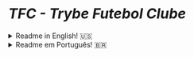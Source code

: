 # ***TFC - Trybe Futebol Clube***

<details><summary>Readme in English! 🇺🇸 </summary>



The ***TFC - Trybe Futebol Clube*** was a solo project part of the web development course by [Trybe](https://github.com/betrybe) for purely educational purposes.

The proposal is for the students to create an API, in typeScript, to feed a front-end, already made available by the school, for a webpage that shows the matches and the scoreboard for football championship. ⚽️

The API communicate with a local database with info over ficticious mathes. The objective of this project is simply to apply skills learned in the back-end course so far. Those skills are:
* Dockerization an application. Creating the *Dockerfile* for the front and back end apps.
* Modelling data in ***MySQL*** DB using ***Sequelize***;
* Creating and associating tables using *models* in *sequelize*;
* Creating and  ***RESTful API*** with endpoints for using said models;
* Use ***TypeScript*** to create a *CRUD* interface, using *ORM*;
* Write integration tests using ***mocha***, ***chai*** e ***sinon***.

## To run this application locally:

The app has its 3 components, backend, frontend and DB, dockerized.
Clone this repository and in its root folder execute the command `npm run compose:up` to start up the dockerized app.
Fron-end is accessed via `localhost:3000` and back-end via `localhost:3001`

To run the available integration tests, in the root folder execute the following commands to intall the dependencies and execute the tests:

```
npm install
cd app/backend && npm test
```

To take down the app, execute `npm run compose:down` in the root folder.

## Usage demonstration:

![Aplication Screenchot](app_screenshot.png "App home page")

### Endpoints:

These are the endpoints that can be requested using an API Client (such as Insomnia or Postman)

|Method|Funcionality|URL|Observations
|------|--------------|---|-----------|
|`POST`|Logs in as a registered user or administrator.|http://localhost:3001/login|[This request needs a JSON.](#POSTlogin)|
|`GET`|Returns info on if the account belongs to a user or an administrator.|http://localhost:3001/login/validate|[This request needs and Authorization header.](#tokenUser)|
|`GET`|Returns the teams and their respective ids.|http://localhost:3001/teams||
|`GET`|Return one team an it's respective id.|http://localhost:3001/teams/:id||
|`GET`|Returns a list of all matches.|http://localhost:3001/matches|The query "inProgress=true" or "inProgress=false" to return only matches that are still in progress or that have already ended.|
|`POST`|Adds a new match to the list of matches.|http://localhost:3001/matches|[This request needs a JSON](#POSTmatch) and an [authorization header](#POSTlogin)|
|`PATCH`|Marks a match as finished.|http://localhost:3001/matches/:id/finish|[This request needs and Authorization header.](#tokenUser)|
|`PATCH`|Sets the score for each team in a match.|http://localhost:3001/matches/:id/|[This request needs a JSON](#POSTmatch) and an [authorization header](#POSTlogin)|
|`GET`|Returns the scoreboard considering only the matches where each team played "at home"|http://localhost:3001/leaderboard/home||
|`GET`|Returns the scoreboard considering only the matches where each team played "as visitor"|http://localhost:3001/leaderboard/away||
|`GET`|Returns the complete scoreboard|http://localhost:3001/leaderboard||

### Appendix

<a name="POSTlogin">JSON for an administrator account for POST /login:</a>
```
{
	"email": "admin@admin.com",
	"password": "secret_admin"
}
```
Obs: you can change each instance of the word admin to user to log as a user.

<a name="tokenUser">User token for the "authorization" header</a>
(Required for: GET /login/validade, POST /matches and PATCH /matches)
```
authorization: "eyJhbGciOiJIUzI1NiIsInR5cCI6IkpXVCJ9.eyJkYXRhIjp7InJvbGUiOiJ1c2VyIn0sImlhdCI6MTY2NDgxOTY4MH0.VzMj36UL8cQbX2no1eeSZevg-9x6gSAnIverABcC0A8"
```

Administrator token for the "authorization" header
(Required for: GET /login/validade, POST /matches and PATCH /matches)
```
authorization: "eyJhbGciOiJIUzI1NiIsInR5cCI6IkpXVCJ9.eyJkYXRhIjp7InJvbGUiOiJhZG1pbiJ9LCJpYXQiOjE2NzgwNTk2NjB9.4tJ-_N31IEcXUh8vOONvAEbkGbG5Kz9Ldw5Gko_a2bQ"
```

<a name="POSTmatch">Example of a JSON for POST /matches:</a>
```
{
  "homeTeam": 1,
  "homeTeamGoals": 2,
  "awayTeam": 7,
  "awayTeamGoals": 2,
	"inProgress": true
}
```

<a name="PATCHmatch">Example of a JSON for PATCH /matches/:id</a>
```
{
  "homeTeamGoals": 7,
  "awayTeamGoals": 7
}
```
</details>

<details><summary>Readme em Português! 🇧🇷 </summary>



O projeto ***TFC - Trybe Futebol Clube*** foi um projeto indivídual de propósito puramente educacional, parte do curso de desenvolvimento web da [Trybe](https://github.com/betrybe).

A proposta é que as pessoas estudantes criem uma API, em typeScript, que será consumida pelo front-end já disponibilizado pela *Trybe*, para um site informativo sobre partidas e classificações de futebol! ⚽️

A API comunica-se com um banco de dados local com informações sobre partidas fictícias. Por tanto, o objetivo deste projeto é apenas aplicar todos os conhecimentos adquiridos no curso de back-end até aquele momento. Sendo eles:
* A dockerização dos aplicativos. Criando o *Dockerfile* para as aplicações front e back end.
* A modelagem de dados com ***MySQL*** através do ***Sequelize***;
* A criação e associação de tabelas usando *models* do *sequelize*;
* A construção de uma ***API REST*** com endpoints para consumir os models criados;
* A construção de um *CRUD* com ***TypeScript***, utilizando *ORM*;
* A construção de testes de cobertura usando ***mocha***, ***chai*** e ***sinon***.

## Para rodar essa aplicação localmente:

A aplicação tem seus 3 componentes, backend, frontend e banco de dados, dockerizados.
Clone o repositório e em sua pasta raíz execute o comando `npm run compose:up` para iniciar a aplicação dockerizada.
O front-end é acessado via `localhost:3000` e o back-end via `localhost:3001`

Para rodar os testes de integração disponívies, exceute na pasta raíz os seguintes comandos para instalar as dependências e executar os testes:

```
npm install
cd app/backend && npm test
```

Para parar a aplicação, execute o comando `npm run compose:down` na pasta raíz do projeto.

## Demonstração de uso:

![Aplication Screenchot](app_screenshot.png "Pagina inicial da Aplicação")

### Endpoints:

Estes são os endpoints que podem ser acessados através das requisições de um API Client (como Insomnia ou Postman)

|Método|Funcionalidade|URL|Observações|
|------|--------------|---|-----------|
|`POST`|Efetua login de um usuário ou administrador cadastrado.|http://localhost:3001/login|[Está requisição necessita de um JSON.](#POSTlogin)|
|`GET`|Retorna se a conta é um usuário ou administrador.|http://localhost:3001/login/validate|[Está requisição necessita de um header de autorização.](#tokenUser)|
|`GET`|Retorna os times cadastrados e seus respctivos ids.|http://localhost:3001/teams||
|`GET`|Retorna um time cadastrado e seu respctivo id.|http://localhost:3001/teams/:id||
|`GET`|Retorna a lista de todas as partidas.|http://localhost:3001/matches|Pode-se usar a query "inProgress=true" ou "inProgress=false" para retornar apenas partidas em progresso ou já terminadas.|
|`POST`|Adiciona uma nova partida à lista de partidas.|http://localhost:3001/matches|[Está requsição necessita de um JSON](#POSTmatch) e um [header de autorização](#POSTlogin)|
|`PATCH`|Marca uma partida como encerrada.|http://localhost:3001/matches/:id/finish|[Está requisição necessita de um header de autorização.](#tokenUser)|
|`PATCH`|Altera o placar da partida.|http://localhost:3001/matches/:id/|[Está requsição necessita de um JSON](#PATCHmatch) e um [header de autorização](#POSTlogin)|
|`GET`|Retorna o placar com a pontuação que os times fizeram nos jogos feitos "em casa"|http://localhost:3001/leaderboard/home||
|`GET`|Retorna o placar com a pontuação que os times fizeram nos jogos feitos como "visitante"|http://localhost:3001/leaderboard/away||
|`GET`|Retorna o placar com a pontuação geral|http://localhost:3001/leaderboard||

### Apêndice

<a name="POSTlogin">JSON de administrador para POST /login:</a>
```
{
	"email": "admin@admin.com",
	"password": "secret_admin"
}
```
Obs: pode-se substituir admin por user para logar como usuário.

<a name="tokenUser">Token de usuário para o header "authorization"</a>
(Necessário em: GET /login/validade, POST /matches e PATCH /matches)
```
authorization: "eyJhbGciOiJIUzI1NiIsInR5cCI6IkpXVCJ9.eyJkYXRhIjp7InJvbGUiOiJ1c2VyIn0sImlhdCI6MTY2NDgxOTY4MH0.VzMj36UL8cQbX2no1eeSZevg-9x6gSAnIverABcC0A8"
```

Token de administrador para o header "authorization"
(Necessário em: GET /login/validade e POST /matches)
```
authorization: "eyJhbGciOiJIUzI1NiIsInR5cCI6IkpXVCJ9.eyJkYXRhIjp7InJvbGUiOiJhZG1pbiJ9LCJpYXQiOjE2NzgwNTk2NjB9.4tJ-_N31IEcXUh8vOONvAEbkGbG5Kz9Ldw5Gko_a2bQ"
```

<a name="POSTmatch">Exemplo JSON para POST /matches:</a>
```
{
  "homeTeam": 1,
  "homeTeamGoals": 2,
  "awayTeam": 7,
  "awayTeamGoals": 2,
	"inProgress": true
}
```

<a name="PATCHmatch">Exemplo de JSON para PATCH /matches/:id</a>
```
{
  "homeTeamGoals": 7,
  "awayTeamGoals": 7
}
```
</details>